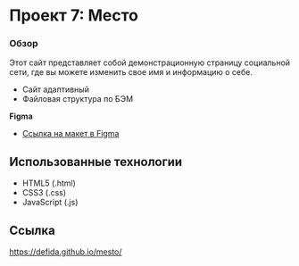 # Проект 7: Место

### Обзор
Этот сайт представляет собой демонстрационную страницу социальной сети, где вы можете изменить свое имя и информацию о себе.

* Сайт адаптивный 
* Файловая структура по БЭМ

**Figma**

* [Ссылка на макет в Figma](https://www.figma.com/file/XNaGNEZD5NEjeyJzAT4gMb/JavaScript.-Sprint-6?node-id=0%3A1)

## Использованные технологии 
* HTML5 (.html)  
* CSS3 (.css) 
* JavaScript (.js)

## Ссылка
https://defida.github.io/mesto/

